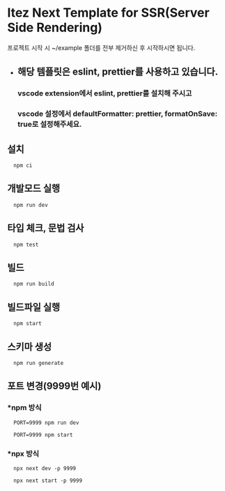 # Itez Next Template for SSR(Server Side Rendering)

프로젝트 시작 시 ~/example 폴더를 전부 제거하신 후 시작하시면 됩니다.

- ## 해당 템플릿은 eslint, prettier를 사용하고 있습니다.

  ### vscode extension에서 eslint, prettier를 설치해 주시고

  ### vscode 설정에서 defaultFormatter: prettier, formatOnSave: true로 설정해주세요.

## 설치

```
  npm ci
```

## 개발모드 실행

```
  npm run dev
```

## 타입 체크, 문법 검사

```
  npm test
```

## 빌드

```
  npm run build
```

## 빌드파일 실행

```
  npm start
```

## 스키마 생성

```
  npm run generate
```

## 포트 변경(9999번 예시)

### \*npm 방식

```
  PORT=9999 npm run dev
```

```
  PORT=9999 npm start
```

### \*npx 방식

```
  npx next dev -p 9999
```

```
  npx next start -p 9999
```
